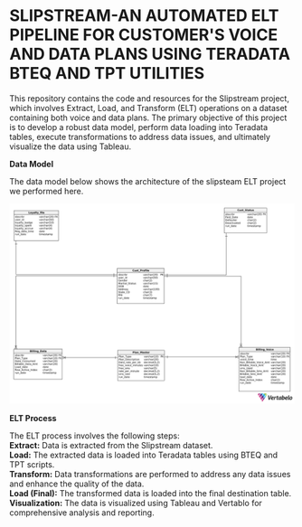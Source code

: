 # SLIPSTREAM-AN AUTOMATED ELT PIPELINE FOR CUSTOMER'S VOICE AND DATA PLANS USING TERADATA BTEQ AND TPT UTILITIES

This repository contains the code and resources for the Slipstream project, which involves Extract, Load, and Transform (ELT) operations on a dataset containing both voice and data plans. The primary objective of this project is to develop a robust data model, perform data loading into Teradata tables, execute transformations to address data issues, and ultimately visualize the data using Tableau.

**Data Model**

The data model below shows the architecture of the slipsteam ELT project we performed here.

![Data Model](Final_Data_Model.png)

**ELT Process**<br>

The ELT process involves the following steps:<br>
**Extract:** Data is extracted from the Slipstream dataset.<br>
**Load:** The extracted data is loaded into Teradata tables using BTEQ and TPT scripts.<br>
**Transform:** Data transformations are performed to address any data issues and enhance the quality of the data.<br>
**Load (Final):** The transformed data is loaded into the final destination table.<br>
**Visualization:** The data is visualized using Tableau and Vertablo for comprehensive analysis and reporting.




